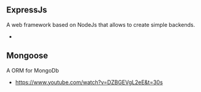 ## ExpressJs

A web framework based on NodeJs that allows to create simple backends.

-

## Mongoose

A ORM for MongoDb

- https://www.youtube.com/watch?v=DZBGEVgL2eE&t=30s
